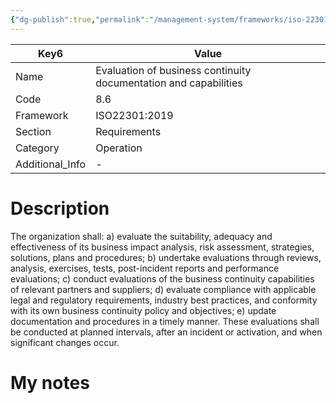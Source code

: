 ```yaml
---
{"dg-publish":true,"permalink":"/management-system/frameworks/iso-22301-2019/iso-22301-2019-8-6/","tags":["requirement"],"noteIcon":"1"}
---
```



<div><table class="dataview table-view-table"><thead class="table-view-thead"><tr class="table-view-tr-header"><th class="table-view-th"><span>Key</span><span class="dataview small-text">6</span></th><th class="table-view-th"><span>Value</span></th></tr></thead><tbody class="table-view-tbody"><tr><td><span>Name</span></td><td><span>Evaluation of business continuity documentation and capabilities</span></td></tr><tr><td><span>Code</span></td><td><span>8.6</span></td></tr><tr><td><span>Framework</span></td><td><span>ISO22301:2019</span></td></tr><tr><td><span>Section</span></td><td><span>Requirements</span></td></tr><tr><td><span>Category</span></td><td><span>Operation</span></td></tr><tr><td><span>Additional_Info</span></td><td><span>-</span></td></tr></tbody></table></div>

# Description

The organization shall: a) evaluate the suitability, adequacy and effectiveness of its business impact analysis, risk assessment, strategies, solutions, plans and procedures; b) undertake evaluations through reviews, analysis, exercises, tests, post-incident reports and performance evaluations; c) conduct evaluations of the business continuity capabilities of relevant partners and suppliers; d) evaluate compliance with applicable legal and regulatory requirements, industry best practices, and conformity with its own business continuity policy and objectives; e) update documentation and procedures in a timely manner. These evaluations shall be conducted at planned intervals, after an incident or activation, and when significant changes occur. 

# My notes
